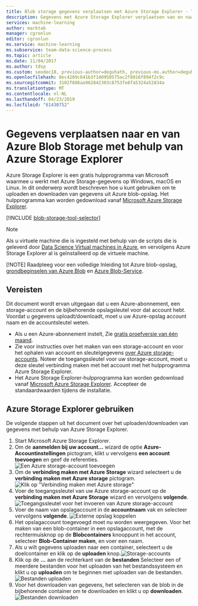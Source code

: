 ```yaml
---
title: Blob storage gegevens verplaatsen met Azure Storage Explorer - Team Data Science Process
description: Gegevens met Azure Storage Explorer verplaatsen van en naar Azure Blob-opslag
services: machine-learning
author: marktab
manager: cgronlun
editor: cgronlun
ms.service: machine-learning
ms.subservice: team-data-science-process
ms.topic: article
ms.date: 11/04/2017
ms.author: tdsp
ms.custom: seodec18, previous-author=deguhath, previous-ms.author=deguhath
ms.openlocfilehash: 8ec4289c641b3f140950575ac2f8016f894f2c9c
ms.sourcegitcommit: 3102f886aa962842303c8753fe8fa5324a52834a
ms.translationtype: MT
ms.contentlocale: nl-NL
ms.lasthandoff: 04/23/2019
ms.locfileid: "61430752"
---
```

# <a name="move-data-to-and-from-azure-blob-storage-using-azure-storage-explorer"></a>Gegevens verplaatsen naar en van Azure Blob Storage met behulp van Azure Storage Explorer
Azure Storage Explorer is een gratis hulpprogramma van Microsoft waarmee u werkt met Azure Storage-gegevens op Windows, macOS en Linux. In dit onderwerp wordt beschreven hoe u kunt gebruiken om te uploaden en downloaden van gegevens uit Azure blob-opslag. Het hulpprogramma kan worden gedownload vanaf [Microsoft Azure Storage Explorer](https://storageexplorer.com/).

[!INCLUDE [blob-storage-tool-selector](../../../includes/machine-learning-blob-storage-tool-selector.md)]

> [!NOTE]
> Als u virtuele machine die is ingesteld met behulp van de scripts die is geleverd door [Data Science Virtual machines in Azure](virtual-machines.md), en vervolgens Azure Storage Explorer al is geïnstalleerd op de virtuele machine.
> 
> [!NOTE]
> Raadpleeg voor een volledige Inleiding tot Azure blob-opslag, [grondbeginselen van Azure Blob](../../storage/blobs/storage-dotnet-how-to-use-blobs.md) en [Azure Blob-Service](https://msdn.microsoft.com/library/azure/dd179376.aspx).   
> 
> 

## <a name="prerequisites"></a>Vereisten
Dit document wordt ervan uitgegaan dat u een Azure-abonnement, een storage-account en de bijbehorende opslagsleutel voor dat account hebt. Voordat u gegevens uploadt/downloadt, moet u uw Azure-opslag account naam en de accountsleutel weten. 

* Als u een Azure-abonnement instelt, Zie [gratis proefversie van één maand](https://azure.microsoft.com/pricing/free-trial/).
* Zie voor instructies over het maken van een storage-account en voor het ophalen van account en sleutelgegevens [over Azure storage-accounts](../../storage/common/storage-create-storage-account.md). Noteer de toegangssleutel voor uw storage-account, moet u deze sleutel verbinding maken met het account met het hulpprogramma Azure Storage Explorer.
* Het Azure Storage Explorer-hulpprogramma kan worden gedownload vanaf [Microsoft Azure Storage Explorer](https://storageexplorer.com/). Accepteer de standaardwaarden tijdens de installatie.

<a id="explorer"></a>

## <a name="use-azure-storage-explorer"></a>Azure Storage Explorer gebruiken
De volgende stappen uit het document over het uploaden/downloaden van gegevens met behulp van Azure Storage Explorer. 

1. Start Microsoft Azure Storage Explorer.
2. Om de **aanmelden bij uw account...**  wizard de optie **Azure-Accountinstellingen** pictogram, klikt u vervolgens **een account toevoegen** en geef de referenties. ![Een Azure storage-account toevoegen](./media/move-data-to-azure-blob-using-azure-storage-explorer/add-an-azure-store-account.png)
3. Om de **verbinding maken met Azure Storage** wizard selecteert u de **verbinding maken met Azure storage** pictogram. ![Klik op "Verbinding maken met Azure storage"](./media/move-data-to-azure-blob-using-azure-storage-explorer/connect-to-azure-storage-1.png)
4. Voer de toegangssleutel van uw Azure storage-account op de **verbinding maken met Azure Storage** wizard en vervolgens **volgende**. ![Toegangssleutel voor het invoeren van Azure storage-account](./media/move-data-to-azure-blob-using-azure-storage-explorer/connect-to-azure-storage-2.png)
5. Voer de naam van opslagaccount in de **accountnaam** vak en selecteer vervolgens **volgende**. ![Externe opslag koppelen](./media/move-data-to-azure-blob-using-azure-storage-explorer/attach-external-storage.png)
6. Het opslagaccount toegevoegd moet nu worden weergegeven. Voor het maken van een blob-container in een opslagaccount, met de rechtermuisknop op de **Blobcontainers** knooppunt in het account, selecteer **Blob-Container maken**, en voer een naam.
7. Als u wilt gegevens uploaden naar een container, selecteert u de doelcontainer en klik op de **uploaden** knop.![ Storage-accounts](./media/move-data-to-azure-blob-using-azure-storage-explorer/storage-accounts.png)
8. Klik op de **...**  aan de rechterkant van de **bestanden** Selecteer een of meerdere bestanden voor het uploaden van het bestandssysteem en klikt u op **uploaden** om te beginnen met uploaden van de bestanden.![ Bestanden uploaden](./media/move-data-to-azure-blob-using-azure-storage-explorer/upload-files-to-blob.png)
9. Voor het downloaden van gegevens, het selecteren van de blob in de bijbehorende container om te downloaden en klikt u op **downloaden**. ![Bestanden downloaden](./media/move-data-to-azure-blob-using-azure-storage-explorer/download-files-from-blob.png)

